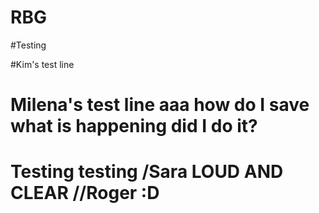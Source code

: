 # RBG

#Testing

#Kim's test line

# Milena's test line aaa how do I save what is happening did I do it?

# Testing testing /Sara LOUD AND CLEAR //Roger :D
